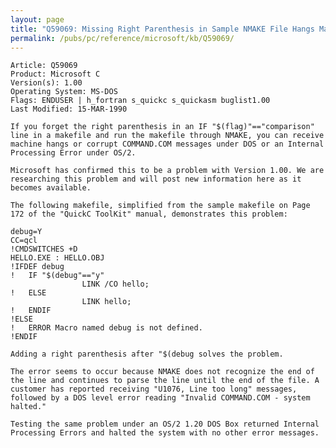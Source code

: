 ```yaml
---
layout: page
title: "Q59069: Missing Right Parenthesis in Sample NMAKE File Hangs Machine"
permalink: /pubs/pc/reference/microsoft/kb/Q59069/
---
```


	Article: Q59069
	Product: Microsoft C
	Version(s): 1.00
	Operating System: MS-DOS
	Flags: ENDUSER | h_fortran s_quickc s_quickasm buglist1.00
	Last Modified: 15-MAR-1990
	
	If you forget the right parenthesis in an IF "$(flag)"=="comparison"
	line in a makefile and run the makefile through NMAKE, you can receive
	machine hangs or corrupt COMMAND.COM messages under DOS or an Internal
	Processing Error under OS/2.
	
	Microsoft has confirmed this to be a problem with Version 1.00. We are
	researching this problem and will post new information here as it
	becomes available.
	
	The following makefile, simplified from the sample makefile on Page
	172 of the "QuickC ToolKit" manual, demonstrates this problem:
	
	debug=Y
	CC=qcl
	!CMDSWITCHES +D
	HELLO.EXE : HELLO.OBJ
	!IFDEF debug
	!   IF "$(debug"=="y"
	                LINK /CO hello;
	!   ELSE
	                LINK hello;
	!   ENDIF
	!ELSE
	!   ERROR Macro named debug is not defined.
	!ENDIF
	
	Adding a right parenthesis after "$(debug solves the problem.
	
	The error seems to occur because NMAKE does not recognize the end of
	the line and continues to parse the line until the end of the file. A
	customer has reported receiving "U1076, Line too long" messages,
	followed by a DOS level error reading "Invalid COMMAND.COM - system
	halted."
	
	Testing the same problem under an OS/2 1.20 DOS Box returned Internal
	Processing Errors and halted the system with no other error messages.
